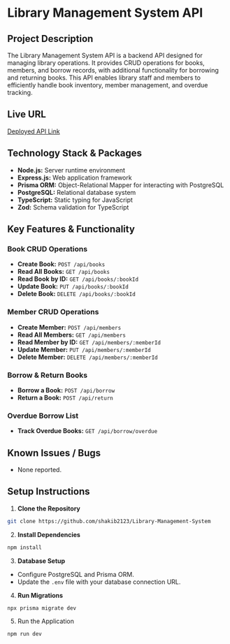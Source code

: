 # Library Management System API

## Project Description

The Library Management System API is a backend API designed for managing library
operations. It provides CRUD operations for books, members, and borrow records,
with additional functionality for borrowing and returning books. This API
enables library staff and members to efficiently handle book inventory, member
management, and overdue tracking.

## Live URL

[Deployed API Link](https://library-management-system-ten-pi.vercel.app/)

## Technology Stack & Packages

- **Node.js:** Server runtime environment
- **Express.js:** Web application framework
- **Prisma ORM:** Object-Relational Mapper for interacting with PostgreSQL
- **PostgreSQL:** Relational database system
- **TypeScript:** Static typing for JavaScript
- **Zod:** Schema validation for TypeScript

## Key Features & Functionality

### Book CRUD Operations

- **Create Book:** `POST /api/books`
- **Read All Books:** `GET /api/books`
- **Read Book by ID:** `GET /api/books/:bookId`
- **Update Book:** `PUT /api/books/:bookId`
- **Delete Book:** `DELETE /api/books/:bookId`

### Member CRUD Operations

- **Create Member:** `POST /api/members`
- **Read All Members:** `GET /api/members`
- **Read Member by ID:** `GET /api/members/:memberId`
- **Update Member:** `PUT /api/members/:memberId`
- **Delete Member:** `DELETE /api/members/:memberId`

### Borrow & Return Books

- **Borrow a Book:** `POST /api/borrow`
- **Return a Book:** `POST /api/return`

### Overdue Borrow List

- **Track Overdue Books:** `GET /api/borrow/overdue`

## Known Issues / Bugs

- None reported.

## Setup Instructions

1. **Clone the Repository**

```bash
git clone https://github.com/shakib2123/Library-Management-System
```

2. **Install Dependencies**

```bash
npm install
```

3. **Database Setup**

- Configure PostgreSQL and Prisma ORM.
- Update the `.env` file with your database connection URL.

4. **Run Migrations**

```bash
npx prisma migrate dev
```

5. Run the Application

```bash
npm run dev
```
